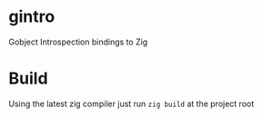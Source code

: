 # gintro
Gobject Introspection bindings to Zig

# Build
Using the latest zig compiler just run `zig build` at the project root
